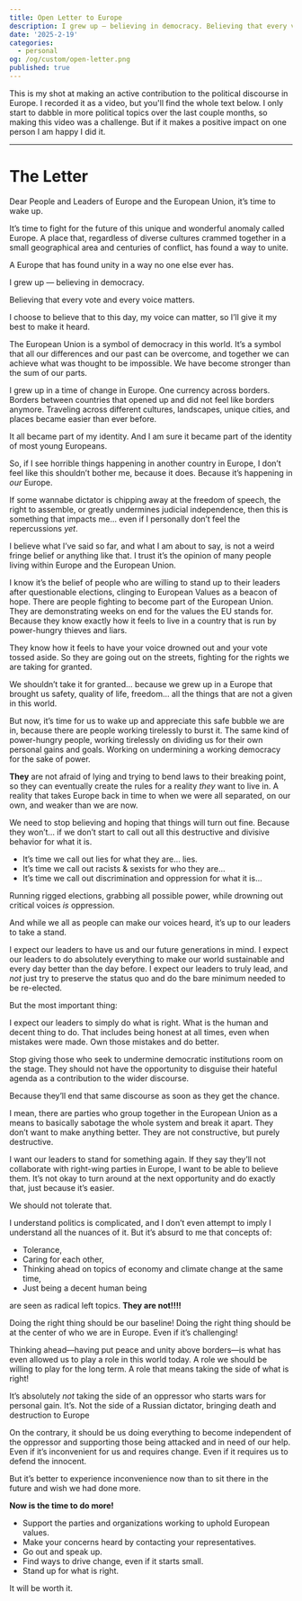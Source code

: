 ```yaml
---
title: Open Letter to Europe
description: I grew up — believing in democracy. Believing that every vote and every voice matters. I choose to believe that to this day, my voice can matter, so I’ll give it my best to make it heard.
date: '2025-2-19'
categories:
  - personal
og: /og/custom/open-letter.png
published: true
---
```


<script>
  import Youtube from "svelte-youtube-embed";
</script>

This is my shot at making an active contribution to the political discourse in Europe. I recorded it as a video, but you'll find the whole text below. I only start to dabble in more political topics over the last couple months, so making this video was a challenge.
But if it makes a positive impact on one person I am happy I did it.

<Youtube id="_x3EFC6oJuc" />

---

# The Letter

Dear People and Leaders of Europe and the European Union, it’s time to wake up.

It’s time to fight for the future of this unique and wonderful anomaly called Europe. A place that, regardless of diverse cultures crammed together in a small geographical area and centuries of conflict, has found a way to unite.

A Europe that has found unity in a way no one else ever has.

I grew up — believing in democracy.

Believing that every vote and every voice matters.

I choose to believe that to this day, my voice can matter, so I’ll give it my best to make it heard.

The European Union is a symbol of democracy in this world.
It’s a symbol that all our differences and our past can be overcome, and together we can achieve what was thought to be impossible. We have become stronger than the sum of our parts.

I grew up in a time of change in Europe. One currency across borders. Borders between countries that opened up and did not feel like borders anymore. Traveling across different cultures, landscapes, unique cities, and places became easier than ever before.

It all became part of my identity.
And I am sure it became part of the identity of most young Europeans.

So, if I see horrible things happening in another country in Europe, I don’t feel like this shouldn’t bother me, because it does. Because it’s happening in _our_ Europe.

If some wannabe dictator is chipping away at the freedom of speech, the right to assemble, or greatly undermines judicial independence, then this is something that impacts me… even if I personally don’t feel the repercussions _yet_.

I believe what I’ve said so far, and what I am about to say, is not a weird fringe belief or anything like that.
I trust it’s the opinion of many people living within Europe and the European Union.

I know it’s the belief of people who are willing to stand up to their leaders after questionable elections, clinging to European Values as a beacon of hope. There are people fighting to become part of the European Union. They are demonstrating weeks on end for the values the EU stands for. Because they know exactly how it feels to live in a country that is run by power-hungry thieves and liars.

They know how it feels to have your voice drowned out and your vote tossed aside. So they are going out on the streets, fighting for the rights we are taking for granted.

We shouldn’t take it for granted… because we grew up in a Europe that brought us safety, quality of life, freedom… all the things that are not a given in this world.

But now, it’s time for us to wake up and appreciate this safe bubble we are in, because there are people working tirelessly to burst it. The same kind of power-hungry people, working tirelessly on dividing us for their own personal gains and goals. Working on undermining a working democracy for the sake of power.

**They** are not afraid of lying and trying to bend laws to their breaking point, so they can eventually create the rules for a reality _they_ want to live in. A reality that takes Europe back in time to when we were all separated, on our own, and weaker than we are now.

We need to stop believing and hoping that things will turn out fine.
Because they won’t… if we don’t start to call out all this destructive and divisive behavior for what it is.

- It’s time we call out lies for what they are… lies.
- It’s time we call out racists & sexists for who they are…
- It’s time we call out discrimination and oppression for what it is…

Running rigged elections, grabbing all possible power, while drowning out critical voices _is_ oppression.

And while we all as people can make our voices heard, it’s up to our leaders to take a stand.

I expect our leaders to have us and our future generations in mind.
I expect our leaders to do absolutely everything to make our world sustainable and every day better than the day before.
I expect our leaders to truly lead, and _not_ just try to preserve the status quo and do the bare minimum needed to be re-elected.

But the most important thing:

I expect our leaders to simply do what is right. What is the human and decent thing to do.
That includes being honest at all times, even when mistakes were made. Own those mistakes and do better.

Stop giving those who seek to undermine democratic institutions room on the stage. They should not have the opportunity to disguise their hateful agenda as a contribution to the wider discourse.

Because they’ll end that same discourse as soon as they get the chance.

I mean, there are parties who group together in the European Union as a means to basically sabotage the whole system and break it apart. They don’t want to make anything better. They are not constructive, but purely destructive.

I want our leaders to stand for something again.
If they say they’ll not collaborate with right-wing parties in Europe, I want to be able to believe them.
It’s not okay to turn around at the next opportunity and do exactly that, just because it’s easier.

We should not tolerate that.

I understand politics is complicated, and I don’t even attempt to imply I understand all the nuances of it. But it’s absurd to me that concepts of:

- Tolerance,
- Caring for each other,
- Thinking ahead on topics of economy and climate change at the same time,
- Just being a decent human being

are seen as radical left topics. **They are not!!!!**

Doing the right thing should be our baseline!
Doing the right thing should be at the center of who we are in Europe. Even if it’s challenging!

Thinking ahead—having put peace and unity above borders—is what has even allowed us to play a role in this world today.
A role we should be willing to play for the long term.
A role that means taking the side of what is right!

It’s absolutely _not_ taking the side of an oppressor who starts wars for personal gain. It’s. Not the side of a Russian dictator, bringing death and destruction to Europe

On the contrary, it should be us doing everything to become independent of the oppressor and supporting those being attacked and in need of our help. Even if it’s inconvenient for us and requires change. Even if it requires us to defend the innocent.

But it’s better to experience inconvenience now than to sit there in the future and wish we had done more.

**Now is the time to do more!**

- Support the parties and organizations working to uphold European values.
- Make your concerns heard by contacting your representatives.
- Go out and speak up.
- Find ways to drive change, even if it starts small.
- Stand up for what is right.

It will be worth it.
